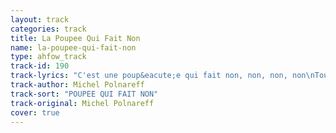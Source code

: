 ```yaml
---
layout: track
categories: track
title: La Poupee Qui Fait Non
name: la-poupee-qui-fait-non
type: ahfow_track
track-id: 190
track-lyrics: "C'est une poup&eacute;e qui fait non, non, non, non\nToute la journ&eacute;e elle fait non, non, non, non\nElle est, elle est tell'ment jolie\nQue j'en r&ecirc;ve la nuit\n\nC'est une poup&eacute;e qui fait non, non, non, non\nToute la journ&eacute;e elle fait non, non, non, non\nPersonne ne lui a jamais appris\nQu'on pouvait dire oui\n\nSans m&ecirc;me &eacute;couter elle fait non, non, non, non\nSans me regarder elle fait non, non, non, non\nPourtant je donnerais ma vie\nPour qu'elle dise oui\n\nPourtant je donnerais ma vie\nPour qu'elle dise oui\n\nMais c'est une poup&eacute;e qui fait non, non, non, non\nToute la journ&eacute;e elle fait non, non, non, non\nPersonne ne lui a jamais appris\nQu'on pouvait dire oui\nOh, non, non, non, non\nNon, non, non, non\n\nEll' fait non, non, non, non"
track-author: Michel Polnareff
track-sort: "POUPEE QUI FAIT NON"
track-original: Michel Polnareff
cover: true
---
```

